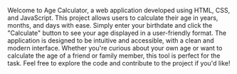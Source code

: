 Welcome to Age Calculator, a web application developed using HTML, CSS, and JavaScript. This project allows users to calculate their age in years, months, and days with ease. Simply enter your birthdate and click the "Calculate" button to see your age displayed in a user-friendly format. The application is designed to be intuitive and accessible, with a clean and modern interface. Whether you're curious about your own age or want to calculate the age of a friend or family member, this tool is perfect for the task. Feel free to explore the code and contribute to the project if you'd like!
